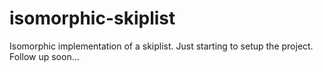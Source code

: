 # isomorphic-skiplist
Isomorphic implementation of a skiplist. Just starting to setup the project. Follow up soon...
